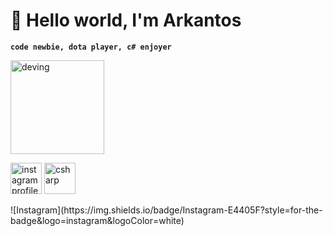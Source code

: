 # 👀 Hello world, I'm Arkantos
**`code newbie, dota player, c# enjoyer`**

<img src="https://media.giphy.com/media/v1.Y2lkPTc5MGI3NjExY254a3h4dmljbjlud2RtYjZ6djZhZHU2N29uajdjaGp6ZG44dWdoMSZlcD12MV9naWZzX3NlYXJjaCZjdD1n/bGgsc5mWoryfgKBx1u/giphy.gif" alt="deving" width="150" />
<p align="left">
  <a href="https://www.instagram.com/arkantoskjm/">
    <img alt="instagram profile" title="Follow my instagram"
      src="https://upload.wikimedia.org/wikipedia/commons/e/e7/Instagram_logo_2016.svg" width="50"/></a>
  <a href="https://en.wikipedia.org/wiki/C_Sharp_(programming_language)">
    <img title="csharp" src="https://cdn.jsdelivr.net/gh/devicons/devicon@latest/icons/csharp/csharp-original.svg" width="50"/></a>     
</p>
![Instagram](https://img.shields.io/badge/Instagram-E4405F?style=for-the-badge&logo=instagram&logoColor=white)
<!--
**Arkantoskjm/Arkantoskjm** is a ✨ _special_ ✨ repository because its `README.md` (this file) appears on your GitHub profile.

